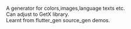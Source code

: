 A generator for colors,images,language texts etc.<br>
Can adjust to GetX library.<br>
Learnt from flutter_gen source_gen demos.<br>


